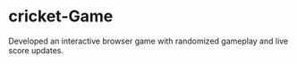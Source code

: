 # cricket-Game
Developed an interactive browser game with randomized gameplay and live score updates.
